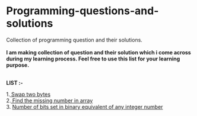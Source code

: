 # Programming-questions-and-solutions</br>
Collection of programming question and their solutions.</br></br>
<b>I am making collection of question and their solution which i come across during my learning process.
Feel free to use this list for your learning purpose.</b></br></br>

<b>LIST :-</b></br>

1.<a href= https://github.com/vivekjain202/Programming-questions-and-solutions/blob/master/swap%20two%20bytes.txt> Swap two bytes</a></br>
2.<a href= https://github.com/vivekjain202/Programming-questions-and-solutions/blob/master/Find%20missing%20numbers%20in%20array.txt> Find the missing number in array</a></br>
3. <a href= https://github.com/vivekjain202/Programming-questions-and-solutions/blob/master/Number%20of%20set%20bits%20in%20a%20number.txt> Number of bits set in binary equivalent of any integer number </a>
